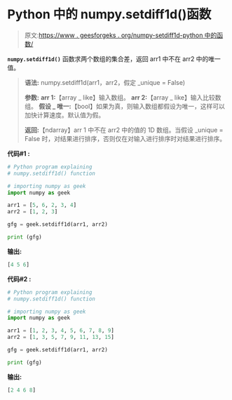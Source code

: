 # Python 中的 numpy.setdiff1d()函数

> 原文:[https://www . geesforgeks . org/numpy-setdiff1d-python 中的函数/](https://www.geeksforgeeks.org/numpy-setdiff1d-function-in-python/)

**`numpy.setdiff1d()`** 函数求两个数组的集合差，返回 arr1 中不在 arr2 中的唯一值。

> **语法:** numpy.setdiff1d(arr1，arr2，假定 _unique = False)
> 
> **参数:**
> **arr 1:**【array _ like】输入数组。
> **arr 2:**【array _ like】输入比较数组。
> **假设 _ 唯一:**【bool】如果为真，则输入数组都假设为唯一，这样可以加快计算速度。默认值为假。
> 
> **返回:**【ndarray】arr 1 中不在 arr2 中的值的 1D 数组。当假设 _unique = False 时，对结果进行排序，否则仅在对输入进行排序时对结果进行排序。

**代码#1 :**

```py
# Python program explaining
# numpy.setdiff1d() function

# importing numpy as geek 
import numpy as geek 

arr1 = [5, 6, 2, 3, 4]
arr2 = [1, 2, 3]

gfg = geek.setdiff1d(arr1, arr2)

print (gfg)
```

**输出:**

```py
[4 5 6]

```

**代码#2 :**

```py
# Python program explaining
# numpy.setdiff1d() function

# importing numpy as geek 
import numpy as geek 

arr1 = [1, 2, 3, 4, 5, 6, 7, 8, 9]
arr2 = [1, 3, 5, 7, 9, 11, 13, 15]

gfg = geek.setdiff1d(arr1, arr2)

print (gfg)
```

**输出:**

```py
[2 4 6 8]

```